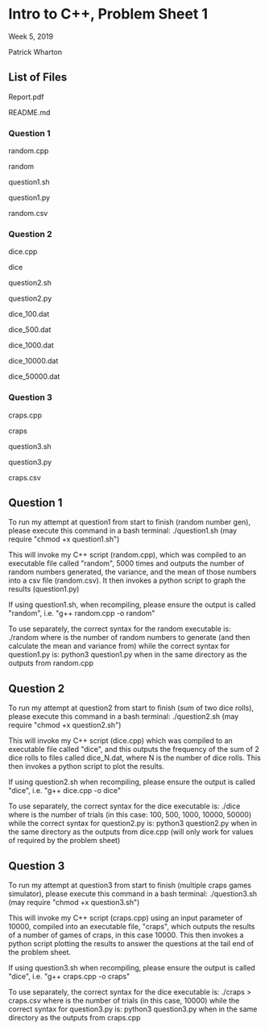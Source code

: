 # Intro to C++, Problem Sheet 1
Week 5, 2019

Patrick Wharton

## List of Files
Report.pdf

README.md

### Question 1
random.cpp

random

question1.sh

question1.py

random.csv

### Question 2
dice.cpp

dice

question2.sh

question2.py

dice_100.dat

dice_500.dat

dice_1000.dat

dice_10000.dat

dice_50000.dat

### Question 3
craps.cpp

craps

question3.sh

question3.py

craps.csv


## Question 1
To run my attempt at question1 from start to finish (random number gen), please execute this command in a bash terminal:
  ./question1.sh
(may require "chmod +x question1.sh")

This will invoke my C++ script (random.cpp), which was compiled to an executable file called "random", 5000 times and outputs the number of random numbers generated, the variance, and the mean of those numbers into a csv file (random.csv). It then invokes a python script to graph the results (question1.py)

If using question1.sh, when recompiling, please ensure the output is called "random", i.e. "g++ random.cpp -o random"

To use separately, the correct syntax for the random executable is:
  ./random <integer>
where <integer> is the number of random numbers to generate (and then calculate the mean and variance from)
while the correct syntax for question1.py is:
  python3 question1.py
when in the same directory as the outputs from random.cpp


## Question 2
To run my attempt at question2 from start to finish (sum of two dice rolls), please execute this command in a bash terminal:
  ./question2.sh
(may require "chmod +x question2.sh")

This will invoke my C++ script (dice.cpp) which was compiled to an executable file called "dice", and this outputs the frequency of the sum of 2 dice rolls to files called dice_N.dat, where N is the number of dice rolls. This then invokes a python script to plot the results.

If using question2.sh when recompiling, please ensure the output is called "dice", i.e. "g++ dice.cpp -o dice"

To use separately, the correct syntax for the dice executable is:
  ./dice <integer>
where <integer> is the number of trials (in this case: 100, 500, 1000, 10000, 50000)
while the correct syntax for question2.py is:
  python3 question2.py
when in the same directory as the outputs from dice.cpp (will only work for values of <integer> required by the problem sheet)


## Question 3
To run my attempt at question3 from start to finish (multiple craps games simulator), please execute this command in a bash terminal:
  ./question3.sh
(may require "chmod +x question3.sh")

This will invoke my C++ script (craps.cpp) using an input parameter of 10000, compiled into an executable file, "craps", which outputs the results of a number of games of craps, in this case 10000. This then invokes a python script plotting the results to answer the questions at the tail end of the problem sheet.

If using question3.sh when recompiling, please ensure the output is called "dice", i.e. "g++ craps.cpp -o craps"

To use separately, the correct syntax for the dice executable is:
  ./craps <integer> > craps.csv
where <integer> is the number of trials (in this case, 10000)
while the correct syntax for question3.py is:
  python3 question3.py
when in the same directory as the outputs from craps.cpp
